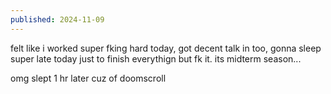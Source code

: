 ```yaml
---
published: 2024-11-09
---
```


felt like i worked super fking hard today, got decent talk in too, gonna sleep super late today just to finish everythign but fk it. its midterm season...

omg slept 1 hr later cuz of doomscroll